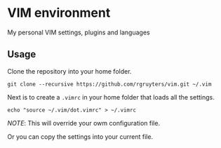 # VIM environment
My personal VIM settings, plugins and languages

## Usage
Clone the repository into your home folder.

    git clone --recursive https://github.com/rgruyters/vim.git ~/.vim

Next is to create a `.vimrc` in your home folder that loads all the
settings.

    echo "source ~/.vim/dot.vimrc" > ~/.vimrc

*NOTE*: This will override your owm configuration file.

Or you can copy the settings into your current file.
